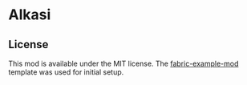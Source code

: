 # Alkasi

## License

This mod is available under the MIT license. The [fabric-example-mod](https://github.com/FabricMC/fabric-example-mod) template was used for initial setup.
